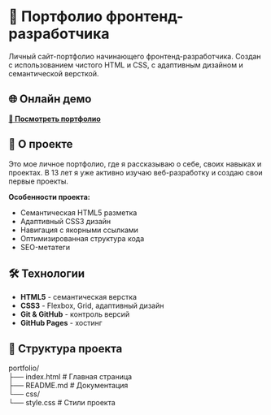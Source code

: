 # 🎯 Портфолио фронтенд-разработчика

Личный сайт-портфолио начинающего фронтенд-разработчика. Создан с использованием чистого HTML и CSS, с адаптивным дизайном и семантической версткой.

## 🌐 Онлайн демо

[**🚀 Посмотреть портфолио**](https://frontend-gregory.github.io/portfolio/)

## 📖 О проекте

Это мое личное портфолио, где я рассказываю о себе, своих навыках и проектах. В 13 лет я уже активно изучаю веб-разработку и создаю свои первые проекты.

**Особенности проекта:**
- Семантическая HTML5 разметка
- Адаптивный CSS3 дизайн
- Навигация с якорными ссылками
- Оптимизированная структура кода
- SEO-метатеги

## 🛠 Технологии

- **HTML5** - семантическая верстка
- **CSS3** - Flexbox, Grid, адаптивный дизайн
- **Git & GitHub** - контроль версий
- **GitHub Pages** - хостинг

## 📁 Структура проекта  
portfolio/  
├── index.html # Главная страница  
├── README.md # Документация  
└── css/  
└── style.css # Стили проекта  